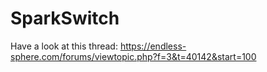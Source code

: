 # SparkSwitch

Have a look at this thread:
https://endless-sphere.com/forums/viewtopic.php?f=3&t=40142&start=100
